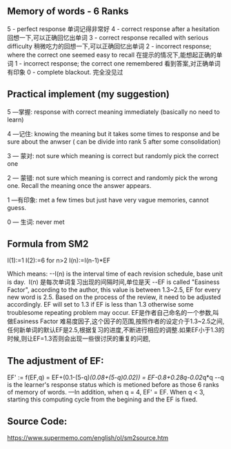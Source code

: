 ## Memory of words - 6 Ranks

5 - perfect response 单词记得非常好 
4 - correct response after a hesitation 回想一下,可以正确回忆出单词 
3 - correct response recalled with serious difficulty 稍微吃力的回想一下,可以正确回忆出单词 
2 - incorrect response; where the correct one seemed easy to recall 在提示的情况下,能想起正确的单词 
1 - incorrect response; the correct one remembered 看到答案,对正确单词有印象 
0 - complete blackout. 完全没见过

## Practical implement (my suggestion)

5 —掌握: response with correct meaning immediately (basically no need to learn)

4 —记住: knowing the meaning but it takes some times to response and be sure about the anwser ( can be divide into rank 5 after some consolidation)

3 — 蒙对: not sure which meaning is correct but randomly pick the correct one

2 — 蒙错: not sure which meaning is correct and randomly pick the wrong one. Recall the meaning once the answer appears.

1 —有印象: met a few times but just have very vague memories, cannot guess.

0 — 生词: never met

## Formula from SM2

I(1):=1 
I(2):=6 
for n>2 I(n):=I(n-1)*EF

Which means:
--I(n) is the interval time of each revision schedule, base unit is day.
​	I(n) 是每次单词复习出现的间隔时间,单位是天
--EF is called "Easiness Factor", according to the author, this value is between 1.3~2.5, EF for every new word is 2.5. Based on the process of the review, it need to be adjusted accordingly. EF will set to 1.3 if EF is less than 1.3 otherwise some troublesome repeating problem may occur.
EF是作者自己命名的一个参数,叫做Easiness Factor 难易度因子,这个因子的范围,按照作者的设定介于1.3~2.5之间,任何新单词的默认EF是2.5,根据复习的进度,不断进行相应的调整.如果EF小于1.3的时候,则让EF=1.3否则会出现一些很讨厌的重复的问题,

## The adjustment of EF:

EF' := f(EF,q) = EF+(0.1-(5-q)*(0.08+(5-q)*0.02)) = EF-0.8+0.28*q-0.02*q*q
--q is the learner's response status which is metioned before as those 6 ranks of memory of words.
—In addition, when q = 4, EF' = EF. When q < 3, starting this computing cycle from the begining and the EF is fixed.



## Source Code:

https://www.supermemo.com/english/ol/sm2source.htm



